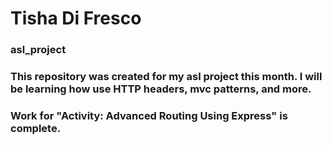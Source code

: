 # Tisha Di Fresco

### asl_project

### This repository was created for my asl project this month. I will be learning how use HTTP headers, mvc patterns, and more.

### Work for "Activity: Advanced Routing Using Express" is complete.
